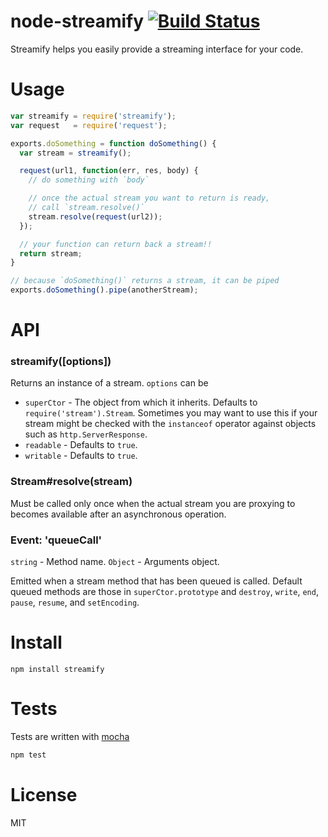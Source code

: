 # node-streamify [![Build Status](https://secure.travis-ci.org/fent/node-streamify.png)](http://travis-ci.org/fent/node-streamify)

Streamify helps you easily provide a streaming interface for your code.


# Usage

```js
var streamify = require('streamify');
var request   = require('request');

exports.doSomething = function doSomething() {
  var stream = streamify();

  request(url1, function(err, res, body) {
    // do something with `body`

    // once the actual stream you want to return is ready,
    // call `stream.resolve()`
    stream.resolve(request(url2));
  });

  // your function can return back a stream!!
  return stream;
}

// because `doSomething()` returns a stream, it can be piped
exports.doSomething().pipe(anotherStream);
```


# API
### streamify([options])

Returns an instance of a stream. `options` can be

* `superCtor` - The object from which it inherits. Defaults to `require('stream').Stream`. Sometimes you may want to use this if your stream might be checked with the `instanceof` operator against objects such as `http.ServerResponse`.
* `readable` - Defaults to `true`.
* `writable` - Defaults to `true`.

### Stream#resolve(stream)

Must be called only once when the actual stream you are proxying to becomes available after an asynchronous operation.

### Event: 'queueCall'
`string` - Method name.
`Object` - Arguments object.

Emitted when a stream method that has been queued is called. Default queued methods are those in `superCtor.prototype` and `destroy`, `write`, `end`, `pause`, `resume`, and `setEncoding`.


# Install

    npm install streamify


# Tests
Tests are written with [mocha](http://visionmedia.github.com/mocha/)

```bash
npm test
```

# License
MIT
